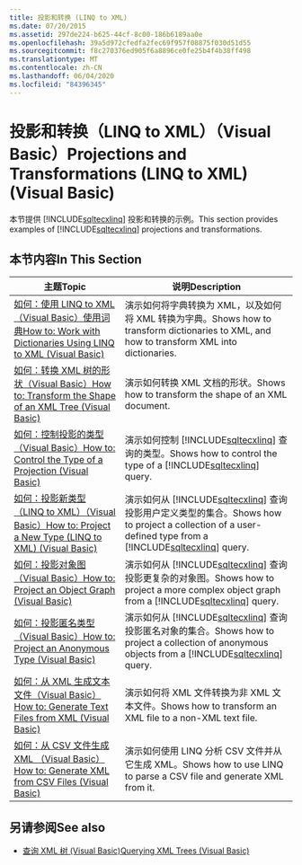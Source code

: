 ```yaml
---
title: 投影和转换 (LINQ to XML)
ms.date: 07/20/2015
ms.assetid: 297de224-b625-44cf-8c00-186b6189aa0e
ms.openlocfilehash: 39a5d972cfedfa2fec69f957f08875f030d51d55
ms.sourcegitcommit: f8c270376ed905f6a8896ce0fe25b4f4b38ff498
ms.translationtype: MT
ms.contentlocale: zh-CN
ms.lasthandoff: 06/04/2020
ms.locfileid: "84396345"
---
```

# <a name="projections-and-transformations-linq-to-xml-visual-basic"></a><span data-ttu-id="e9bfe-102">投影和转换（LINQ to XML）（Visual Basic）</span><span class="sxs-lookup"><span data-stu-id="e9bfe-102">Projections and Transformations (LINQ to XML) (Visual Basic)</span></span>
<span data-ttu-id="e9bfe-103">本节提供 [!INCLUDE[sqltecxlinq](~/includes/sqltecxlinq-md.md)] 投影和转换的示例。</span><span class="sxs-lookup"><span data-stu-id="e9bfe-103">This section provides examples of [!INCLUDE[sqltecxlinq](~/includes/sqltecxlinq-md.md)] projections and transformations.</span></span>  
  
## <a name="in-this-section"></a><span data-ttu-id="e9bfe-104">本节内容</span><span class="sxs-lookup"><span data-stu-id="e9bfe-104">In This Section</span></span>  
  
|<span data-ttu-id="e9bfe-105">主题</span><span class="sxs-lookup"><span data-stu-id="e9bfe-105">Topic</span></span>|<span data-ttu-id="e9bfe-106">说明</span><span class="sxs-lookup"><span data-stu-id="e9bfe-106">Description</span></span>|  
|-----------|-----------------|  
|[<span data-ttu-id="e9bfe-107">如何：使用 LINQ to XML （Visual Basic）使用词典</span><span class="sxs-lookup"><span data-stu-id="e9bfe-107">How to: Work with Dictionaries Using LINQ to XML (Visual Basic)</span></span>](how-to-work-with-dictionaries-using-linq-to-xml.md)|<span data-ttu-id="e9bfe-108">演示如何将字典转换为 XML，以及如何将 XML 转换为字典。</span><span class="sxs-lookup"><span data-stu-id="e9bfe-108">Shows how to transform dictionaries to XML, and how to transform XML into dictionaries.</span></span>|  
|[<span data-ttu-id="e9bfe-109">如何：转换 XML 树的形状（Visual Basic）</span><span class="sxs-lookup"><span data-stu-id="e9bfe-109">How to: Transform the Shape of an XML Tree (Visual Basic)</span></span>](how-to-transform-the-shape-of-an-xml-tree.md)|<span data-ttu-id="e9bfe-110">演示如何转换 XML 文档的形状。</span><span class="sxs-lookup"><span data-stu-id="e9bfe-110">Shows how to transform the shape of an XML document.</span></span>|  
|[<span data-ttu-id="e9bfe-111">如何：控制投影的类型（Visual Basic）</span><span class="sxs-lookup"><span data-stu-id="e9bfe-111">How to: Control the Type of a Projection (Visual Basic)</span></span>](how-to-control-the-type-of-a-projection.md)|<span data-ttu-id="e9bfe-112">演示如何控制 [!INCLUDE[sqltecxlinq](~/includes/sqltecxlinq-md.md)] 查询的类型。</span><span class="sxs-lookup"><span data-stu-id="e9bfe-112">Shows how to control the type of a [!INCLUDE[sqltecxlinq](~/includes/sqltecxlinq-md.md)] query.</span></span>|  
|[<span data-ttu-id="e9bfe-113">如何：投影新类型（LINQ to XML）（Visual Basic）</span><span class="sxs-lookup"><span data-stu-id="e9bfe-113">How to: Project a New Type (LINQ to XML) (Visual Basic)</span></span>](how-to-project-a-new-type-linq-to-xml.md)|<span data-ttu-id="e9bfe-114">演示如何从 [!INCLUDE[sqltecxlinq](~/includes/sqltecxlinq-md.md)] 查询投影用户定义类型的集合。</span><span class="sxs-lookup"><span data-stu-id="e9bfe-114">Shows how to project a collection of a user-defined type from a [!INCLUDE[sqltecxlinq](~/includes/sqltecxlinq-md.md)] query.</span></span>|  
|[<span data-ttu-id="e9bfe-115">如何：投影对象图（Visual Basic）</span><span class="sxs-lookup"><span data-stu-id="e9bfe-115">How to: Project an Object Graph (Visual Basic)</span></span>](how-to-project-an-object-graph.md)|<span data-ttu-id="e9bfe-116">演示如何从 [!INCLUDE[sqltecxlinq](~/includes/sqltecxlinq-md.md)] 查询投影更复杂的对象图。</span><span class="sxs-lookup"><span data-stu-id="e9bfe-116">Shows how to project a more complex object graph from a [!INCLUDE[sqltecxlinq](~/includes/sqltecxlinq-md.md)] query.</span></span>|  
|[<span data-ttu-id="e9bfe-117">如何：投影匿名类型（Visual Basic）</span><span class="sxs-lookup"><span data-stu-id="e9bfe-117">How to: Project an Anonymous Type (Visual Basic)</span></span>](how-to-project-an-anonymous-type.md)|<span data-ttu-id="e9bfe-118">演示如何从 [!INCLUDE[sqltecxlinq](~/includes/sqltecxlinq-md.md)] 查询投影匿名对象的集合。</span><span class="sxs-lookup"><span data-stu-id="e9bfe-118">Shows how to project a collection of anonymous objects from a [!INCLUDE[sqltecxlinq](~/includes/sqltecxlinq-md.md)] query.</span></span>|  
|[<span data-ttu-id="e9bfe-119">如何：从 XML 生成文本文件（Visual Basic）</span><span class="sxs-lookup"><span data-stu-id="e9bfe-119">How to: Generate Text Files from XML (Visual Basic)</span></span>](how-to-generate-text-files-from-xml.md)|<span data-ttu-id="e9bfe-120">演示如何将 XML 文件转换为非 XML 文本文件。</span><span class="sxs-lookup"><span data-stu-id="e9bfe-120">Shows how to transform an XML file to a non-XML text file.</span></span>|  
|[<span data-ttu-id="e9bfe-121">如何：从 CSV 文件生成 XML （Visual Basic）</span><span class="sxs-lookup"><span data-stu-id="e9bfe-121">How to: Generate XML from CSV Files (Visual Basic)</span></span>](how-to-generate-xml-from-csv-files.md)|<span data-ttu-id="e9bfe-122">演示如何使用 LINQ 分析 CSV 文件并从它生成 XML。</span><span class="sxs-lookup"><span data-stu-id="e9bfe-122">Shows how to use LINQ to parse a CSV file and generate XML from it.</span></span>|  
  
## <a name="see-also"></a><span data-ttu-id="e9bfe-123">另请参阅</span><span class="sxs-lookup"><span data-stu-id="e9bfe-123">See also</span></span>

- [<span data-ttu-id="e9bfe-124">查询 XML 树 (Visual Basic)</span><span class="sxs-lookup"><span data-stu-id="e9bfe-124">Querying XML Trees (Visual Basic)</span></span>](querying-xml-trees.md)
